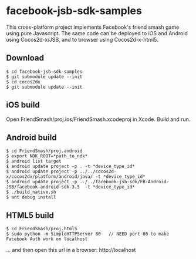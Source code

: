 facebook-jsb-sdk-samples
========================

This cross-platform project implements Facebook's friend smash game using pure Javascript. The same code can be deployed to iOS and Android using Cocos2d-x/JSB, and to browser using Cocos2d-x-html5. 

Download
-------------

```shell
$ cd facebook-jsb-sdk-samples
$ git submodule update --init
$ cd cocos2dx
$ git submodule update --init
```	

iOS build
-------------

Open FriendSmash/proj.ios/FriendSmash.xcodeproj in Xcode. Build and run. 


Android build
-------------

```shell
$ cd FriendSmash/proj.android
$ export NDK_ROOT=*path_to_ndk*	
$ android list target
$ android update project -p . -t *device_type_id*
$ android update project -p ../../cocos2d-x/cocos2dx/platform/android/java/ -t *device_type_id*
$ android update project -p ../../facebook-jsb-sdk/FB-Android-JSB/facebook-android-sdk-3.5  -t *device_type_id*
$ ./build_native.sh
$ ant debug install
```	

HTML5 build
-------------

```shell
$ cd FriendSmash/proj.html5
$ sudo python -m SimpleHTTPServer 80   // NEED port 80 to make Facebook Auth work on localhost
```

... and then open this url in a browser: http://localhost


